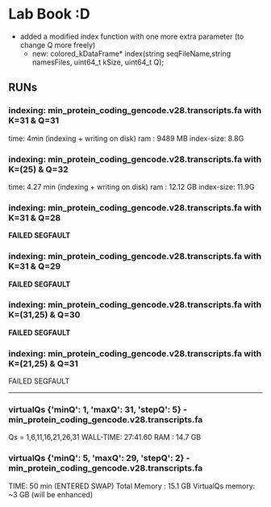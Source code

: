 # Lab Book :D

- added a modified index function with one more extra parameter (to change Q more freely)
  - new: colored_kDataFrame* index(string seqFileName,string namesFiles, uint64_t kSize, uint64_t Q);

## RUNs

### indexing: min_protein_coding_gencode.v28.transcripts.fa with K=31 & Q=31

time:  4min (indexing + writing on disk)
ram : 9489 MB
index-size: 8.8G

### indexing: min_protein_coding_gencode.v28.transcripts.fa with K=(25) & Q=32

time:  4.27 min (indexing + writing on disk)
ram : 12.12 GB
index-size: 11.9G

### indexing: min_protein_coding_gencode.v28.transcripts.fa with K=31 & Q=28

**FAILED SEGFAULT**

### indexing: min_protein_coding_gencode.v28.transcripts.fa with K=31 & Q=29

**FAILED SEGFAULT**

### indexing: min_protein_coding_gencode.v28.transcripts.fa with K=(31,25) & Q=30

**FAILED SEGFAULT**

### indexing: min_protein_coding_gencode.v28.transcripts.fa with K=(21,25) & Q=31

FAILED SEGFAULT

---

### virtualQs {'minQ': 1, 'maxQ': 31, 'stepQ': 5} - min_protein_coding_gencode.v28.transcripts.fa

Qs = 1,6,11,16,21,26,31
WALL-TIME: 27:41.60
RAM :      14.7 GB


### virtualQs {'minQ': 5, 'maxQ': 29, 'stepQ': 2} - min_protein_coding_gencode.v28.transcripts.fa

TIME:               50 min (ENTERED SWAP)
Total Memory :      15.1 GB
VirtualQs memory:   ~3 GB (will be enhanced)
